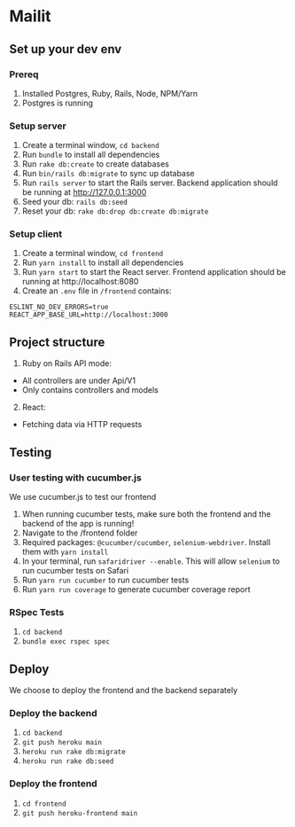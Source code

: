 # Mailit

## Set up your dev env
### Prereq
1. Installed Postgres, Ruby, Rails, Node, NPM/Yarn
2. Postgres is running
   
### Setup server
1. Create a terminal window, `cd backend`
2. Run `bundle` to install all dependencies
3. Run `rake db:create` to create databases
4. Run `bin/rails db:migrate` to sync up database
5. Run `rails server` to start the Rails server. Backend application should be running at http://127.0.0.1:3000
6. Seed your db: `rails db:seed`
7. Reset your db: `rake db:drop db:create db:migrate`

### Setup client
1. Create a terminal window, `cd frontend`
2. Run `yarn install` to install all dependencies
3. Run `yarn start` to start the React server. Frontend application should be running at http://localhost:8080
4. Create an `.env` file in `/frontend` contains:
```
ESLINT_NO_DEV_ERRORS=true
REACT_APP_BASE_URL=http://localhost:3000
```

## Project structure
1. Ruby on Rails API mode:
- All controllers are under Api/V1
- Only contains controllers and models

2. React:
- Fetching data via HTTP requests

## Testing
### User testing with cucumber.js
We use cucumber.js to test our frontend
1. When running cucumber tests, make sure both the frontend and the backend of the app is running!
2. Navigate to the /frontend folder
3. Required packages: `@cucumber/cucumber`, `selenium-webdriver`. Install them with `yarn install`
4. In your terminal, run `safaridriver --enable`. This will allow `selenium` to run cucumber tests on Safari
5. Run `yarn run cucumber` to run cucumber tests
6. Run `yarn run coverage` to generate cucumber coverage report

### RSpec Tests
1. `cd backend`
2. `bundle exec rspec spec`

## Deploy
We choose to deploy the frontend and the backend separately
### Deploy the backend
1. `cd backend`
2. `git push heroku main`
3. `heroku run rake db:migrate`
4. `heroku run rake db:seed`

### Deploy the frontend
1. `cd frontend`
2. `git push heroku-frontend main`
